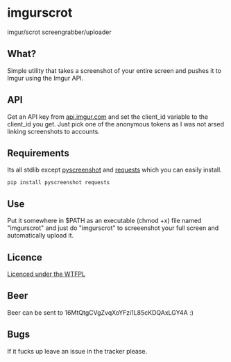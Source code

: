 # imgurscrot
imgur/scrot screengrabber/uploader

## What?
Simple utility that takes a screenshot of your entire screen and pushes it to Imgur using the Imgur API.

## API
Get an API key from [api.imgur.com][api.imgur.com] and set the client_id variable to the client_id you get. Just pick one of the anonymous tokens as I was not arsed linking screenshots 
to accounts.

## Requirements
Its all stdlib except [pyscreenshot][pyscreenshot] and [requests][requests] which you can easily install.  

```
pip install pyscreenshot requests
```

## Use
Put it somewhere in $PATH as an executable (chmod +x) file named "imgurscrot" and just do "imgurscrot" to screeenshot your full screen and automatically upload it.

## Licence
[Licenced under the WTFPL][wtfpl]

## Beer
Beer can be sent to 16MtQtgCVgZvqXoYFzi1L85cKDQAxLGY4A :)

## Bugs
If it fucks up leave an issue in the tracker please.

[api.imgur.com]: https://api.imgur.com
[pyscreenshot]: https://pypi.python.org/pypi/pyscreenshot
[requests]: https://pypi.python.org/pypi/requests
[wtfpl]: http://wtfpl.net

